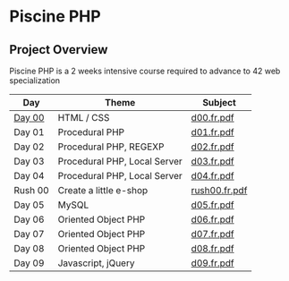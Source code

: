 # Piscine PHP

## Project Overview
Piscine PHP is a 2 weeks intensive course required to advance to 42 web specialization

| Day | Theme | Subject | 
| --- | ----- | ---- |
| [Day 00](d00) | HTML / CSS | [d00.fr.pdf](d00/subject/d00.fr.pdf) |
| Day 01 | Procedural PHP | [d01.fr.pdf](d01/subject/d01.fr.pdf) |
| Day 02 | Procedural PHP, REGEXP | [d02.fr.pdf](d02/subject/d02.fr.pdf) |
| Day 03 | Procedural PHP, Local Server | [d03.fr.pdf](d03/subject/d03.fr.pdf) |
| Day 04 | Procedural PHP, Local Server | [d04.fr.pdf](d04/subject/d04.fr.pdf) |
| Rush 00 | Create a little e-shop | [rush00.fr.pdf](rush00/subject/rush00.fr.pdf) |
| Day 05 | MySQL | [d05.fr.pdf](d05/subject/d05.fr.pdf) |
| Day 06 | Oriented Object PHP | [d06.fr.pdf](d06/subject/d06.fr.pdf) |
| Day 07 | Oriented Object PHP | [d07.fr.pdf](d07/subject/d07.fr.pdf) |
| Day 08 | Oriented Object PHP | [d08.fr.pdf](d08/subject/d08.fr.pdf) |
| Day 09 | Javascript, jQuery | [d09.fr.pdf](d09/subject/d09.fr.pdf) |
